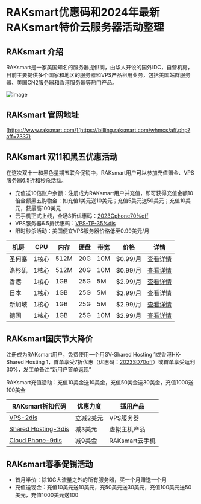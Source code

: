 # RAKsmart优惠码和2024年最新RAKsmart特价云服务器活动整理

## RAKsmart 介绍

RAKsmart是一家美国知名的服务器提供商，由华人开设的国外IDC，自营机房，目前主要提供多个国家和地区的服务器和VPS产品租用业务，包括美国站群服务器、美国CN2服务器和香港服务器等热门产品。

![image](https://github.com/kid48606/RAKsmart/assets/157566415/66b2c59d-91e3-4a8a-9a2d-d3505439790e)

## RAKsmart 官网地址

[https://www.raksmart.com/](https://billing.raksmart.com/whmcs/aff.php?aff=7337)

## RAKsmart 双11和黑五优惠活动

在这次双十一和黑色星期五联合促销中，RAKsmart用户可以参加充值赠金、VPS服务器6.5折和秒杀活动。

- 充值送10倍账户余额：注册成为RAKsmart用户并充值，即可获得充值金额10倍金额黑五购物金：如充值1美元送10美元；充值5美元送50美元；充值10美元，获最高100美元
- 云手机正式上线，全场3折优惠码：[2023Cphone70%off](https://billing.raksmart.com/whmcs/aff.php?aff=7337)
- VPS服务器6.5折优惠码：[VPS-TP-35%dis](https://billing.raksmart.com/whmcs/aff.php?aff=7337)
- 限时秒杀活动：美国便宜VPS服务器价格低至0.99美元/月

| 机房 | CPU | 内存 | 硬盘 | 带宽 | 价格 | 详情 |
| --- | --- | --- | --- | --- | --- | --- |
| 圣何塞 | 1核心 | 512M | 20G | 10M | $0.99/月 | [查看详情](https://billing.raksmart.com/whmcs/aff.php?aff=7337&pid=1202) |
| 洛杉矶 | 1核心 | 512M | 20G | 10M | $0.99/月 | [查看详情](https://billing.raksmart.com/whmcs/aff.php?aff=7337&pid=1203) |
| 香港 | 1核心 | 1GB | 25G | 5M | $2.99/月 | [查看详情](https://billing.raksmart.com/whmcs/aff.php?aff=7337&pid=1196) |
| 日本 | 1核心 | 1GB | 25G | 5M | $2.99/月 | [查看详情](https://billing.raksmart.com/whmcs/aff.php?aff=7337&pid=1196) |
| 新加坡 | 1核心 | 1GB | 25G | 5M | $2.99/月 | [查看详情](https://billing.raksmart.com/whmcs/aff.php?aff=7337&pid=1196) |
| 德国 | 1核心 | 1GB | 25G | 10M | $2.99/月 | [查看详情](https://billing.raksmart.com/whmcs/aff.php?aff=7337&pid=1196) |

## RAKsmart国庆节大降价

注册成为RAKsmart用户，免费使用一个月SV-Shared Hosting 1或香港HK-Shared Hosting 1，首单享受7折优惠（优惠码：[2023SD70off](https://billing.raksmart.com/whmcs/aff.php?aff=7337)）或首单享受返利30%，发工单备注“新用户首单返现”

RAKsmart充值活动：充值10美金送10美金，充值50美金送30美金，充值1000送100美金

| RAKsmart折扣代码 | 优惠力度 | 适用产品 |
| --- | --- | --- |
| [VPS-2dis](https://billing.raksmart.com/whmcs/aff.php?aff=7337) | 立减2美元 | VPS服务器 |
| [Shared Hosting-3dis](https://billing.raksmart.com/whmcs/aff.php?aff=7337) | 减3美元 | 虚拟主机产品 |
| [Cloud Phone-9dis](https://billing.raksmart.com/whmcs/aff.php?aff=7337) | 减9美金 | RAKsmart云手机 |

## RAKsmart春季促销活动

- 首月半价：除10G大流量之外的所有服务器，买一个月赠送一个月
- 充值送现金：充值10美元送10美元，充50美元送30美元，充值100美元送50美元，充值1000美元送100
